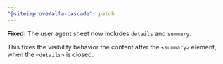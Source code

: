 ```yaml
---
"@siteimprove/alfa-cascade": patch
---
```


**Fixed:** The user agent sheet now includes `details` and `summary`.

This fixes the visibility behavior the content after the `<summary>` element, when the `<details>` is closed.
